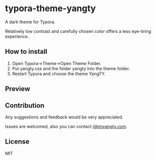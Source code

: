 # typora-theme-yangty

A dark theme for Typora.

Relatively low contrast and carefully chosen color offers a less eye-tiring experience.

## How to install

1. Open Typora->Theme->Open Theme Folder.
2. Put yangty.css and the folder yangty into the theme folder.
3. Restart Typora and choose the theme YangTY.

## Preview



## Contribution

Any suggestions and feedback would be very appreciated.

Issues are welcomed, also you can contact i@imyangty.com.

## License

MIT
